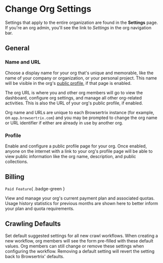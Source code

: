 # Change Org Settings

Settings that apply to the entire organization are found in the **Settings** page. If you're an org admin, you'll see the link to _Settings_ in the org navigation bar.

## General

### Name and URL

Choose a display name for your org that's unique and memorable, like the name of your company or organization, or your personal project. This name will be visible in the org's [public profile](#profile), if that page is enabled.

The org URL is where you and other org members will go to view the dashboard, configure org settings, and manage all other org-related activities. This is also the URL of your org's public profile, if enabled.

Org name and URLs are unique to each Browsertrix instance (for example, on `app.browsertrix.com`) and you may be prompted to change the org name or URL identifier if either are already in use by another org.

### Profile

Enable and configure a public profile page for your org. Once enabled, anyone on the internet with a link to your org's profile page will be able to view public information like the org name, description, and public collections.

## Billing

`Paid Feature`{ .badge-green }

View and manage your org's current payment plan and associated quotas. Usage history statistics for previous months are shown here to better inform your plan and quota requirements.

## Crawling Defaults

Set default suggested settings for all new crawl workflows. When creating a new workflow, org members will see the form pre-filled with these default values. Org members can still change or remove these settings when configuring the workflow. Removing a default setting will revert the setting back to Browsertrix' defaults.

<!-- ## Limits

This tab lets organization admins set an additional number of allowed overage minutes when the organization's monthly execution minutes quota has been reached. If set, this serves as a hard cap after which all running crawls will be stopped. When set at the default of 0, crawls will be stopped as soon as the monthly quota is reached. -->
